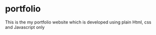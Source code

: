 # portfolio
This is the my portfolio website which is 
developed using plain Html,  css and Javascript only
